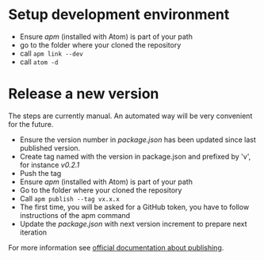 # Setup development environment

- Ensure _apm_ (installed with Atom) is part of your path
- go to the folder where your cloned the repository
- call `apm link --dev`
- call `atom -d`

# Release a new version

The steps are currently manual. An automated way will be very convenient for the future.

- Ensure the version number in _package.json_ has been updated since last published version.
- Create tag named with the version in package.json and prefixed by 'v', for instance _v0.2.1_
- Push the tag
- Ensure _apm_ (installed with Atom) is part of your path
- Go to the folder where your cloned the repository
- Call `apm publish --tag vx.x.x`
- The first time, you will be asked for a GitHub token, you have to follow instructions of the apm command
- Update the _package.json_ with next version increment to prepare next iteration

For more information see [official documentation about publishing](https://flight-manual.atom.io/hacking-atom/sections/publishing/).